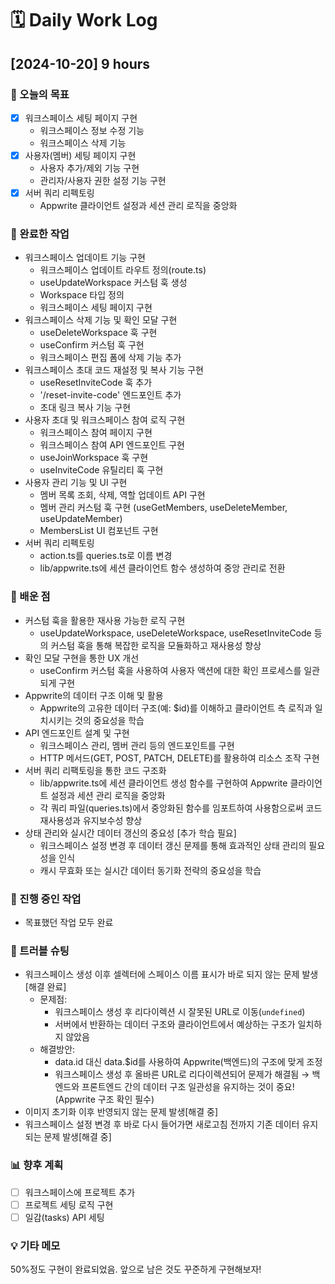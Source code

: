 # **🗓️** Daily Work Log

## [2024-10-20] 9 hours

### 🎯 오늘의 목표

- [x] 워크스페이스 세팅 페이지 구현
  - 워크스페이스 정보 수정 기능
  - 워크스페이스 삭제 기능
- [x] 사용자(멤버) 세팅 페이지 구현
  - 사용자 추가/제외 기능 구현
  - 관리자/사용자 권한 설정 기능 구현
- [x] 서버 쿼리 리펙토링
  - Appwrite 클라이언트 설정과 세션 관리 로직을 중앙화

### 📝 완료한 작업

- 워크스페이스 업데이트 기능 구현
  - 워크스페이스 업데이트 라우트 정의(route.ts)
  - useUpdateWorkspace 커스텀 훅 생성
  - Workspace 타입 정의
  - 워크스페이스 세팅 페이지 구현
- 워크스페이스 삭제 기능 및 확인 모달 구현
  - useDeleteWorkspace 훅 구현
  - useConfirm 커스텀 훅 구현
  - 워크스페이스 편집 폼에 삭제 기능 추가
- 워크스페이스 초대 코드 재설정 및 복사 기능 구현
  - useResetInviteCode 훅 추가
  - '/reset-invite-code' 엔드포인트 추가
  - 초대 링크 복사 기능 구현
- 사용자 초대 및 워크스페이스 참여 로직 구현
  - 워크스페이스 참여 페이지 구현
  - 워크스페이스 참여 API 엔드포인트 구현
  - useJoinWorkspace 훅 구현
  - useInviteCode 유틸리티 훅 구현
- 사용자 관리 기능 및 UI 구현
  - 멤버 목록 조회, 삭제, 역할 업데이트 API 구현
  - 멤버 관리 커스텀 훅 구현 (useGetMembers, useDeleteMember, useUpdateMember)
  - MembersList UI 컴포넌트 구현
- 서버 쿼리 리펙토링
  - action.ts를 queries.ts로 이름 변경
  - lib/appwrite.ts에 세션 클라이언트 함수 생성하여 중앙 관리로 전환

### 🧠 배운 점

- 커스텀 훅을 활용한 재사용 가능한 로직 구현
  - useUpdateWorkspace, useDeleteWorkspace, useResetInviteCode 등의 커스텀 훅을 통해 복잡한 로직을 모듈화하고 재사용성 향상
- 확인 모달 구현을 통한 UX 개선
  - useConfirm 커스텀 훅을 사용하여 사용자 액션에 대한 확인 프로세스를 일관되게 구현
- Appwrite의 데이터 구조 이해 및 활용
  - Appwrite의 고유한 데이터 구조(예: $id)를 이해하고 클라이언트 측 로직과 일치시키는 것의 중요성을 학습
- API 엔드포인트 설계 및 구현
  - 워크스페이스 관리, 멤버 관리 등의 엔드포인트를 구현
  - HTTP 메서드(GET, POST, PATCH, DELETE)를 활용하여 리소스 조작 구현
- 서버 쿼리 리팩토링을 통한 코드 구조화
  - lib/appwrite.ts에 세션 클라이언트 생성 함수를 구현하여 Appwrite 클라이언트 설정과 세션 관리 로직을 중앙화
  - 각 쿼리 파일(queries.ts)에서 중앙화된 함수를 임포트하여 사용함으로써 코드 재사용성과 유지보수성 향상
- 상태 관리와 실시간 데이터 갱신의 중요성 [추가 학습 필요]
  - 워크스페이스 설정 변경 후 데이터 갱신 문제를 통해 효과적인 상태 관리의 필요성을 인식
  - 캐시 무효화 또는 실시간 데이터 동기화 전략의 중요성을 학습

### 🚧 진행 중인 작업

- 목표했던 작업 모두 완료

### 🛑 트러블 슈팅

- 워크스페이스 생성 이후 셀렉터에 스페이스 이름 표시가 바로 되지 않는 문제 발생[해결 완료]
  - 문제점:
    - 워크스페이스 생성 후 리다이렉션 시 잘못된 URL로 이동(`undefined`)
    - 서버에서 반환하는 데이터 구조와 클라이언트에서 예상하는 구조가 일치하지 않았음
  - 해결방안:
    - data.id 대신 data.$id를 사용하여 Appwrite(백엔드)의 구조에 맞게 조정
    - 워크스페이스 생성 후 올바른 URL로 리다이렉션되어 문제가 해결됨 → 백엔드와 프론트엔드 간의 데이터 구조 일관성을 유지하는 것이 중요!(Appwrite 구조 확인 필수)
- 이미지 초기화 이후 반영되지 않는 문제 발생[해결 중]
- 워크스페이스 설정 변경 후 바로 다시 들어가면 새로고침 전까지 기존 데이터 유지되는 문제 발생[해결 중]

### 📊 향후 계획

- [ ] 워크스페이스에 프로젝트 추가
- [ ] 프로젝트 세팅 로직 구현
- [ ] 일감(tasks) API 세팅

### 💡 기타 메모

50%정도 구현이 완료되었음. 앞으로 남은 것도 꾸준하게 구현해보자!
